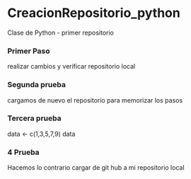 # CreacionRepositorio_python
Clase de Python - primer repositorio

### Primer Paso

realizar cambios y verificar repositorio local


### Segunda prueba

cargamos de nuevo el repositorio para memorizar los pasos

### Tercera prueba

data <- c(1,3,5,7,9)
data

### 4 Prueba

Hacemos lo contrario cargar de git hub a mi repositorio local
